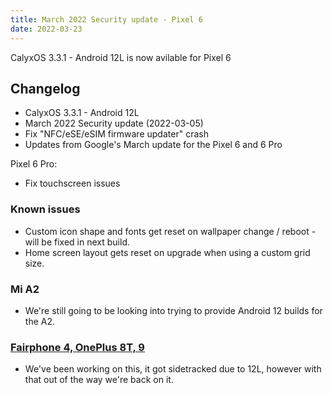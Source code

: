 ```yaml
---
title: March 2022 Security update - Pixel 6
date: 2022-03-23
---
```


CalyxOS 3.3.1 - Android 12L is now avilable for Pixel 6

## Changelog
* CalyxOS 3.3.1 - Android 12L
* March 2022 Security update (2022-03-05)
* Fix "NFC/eSE/eSIM firmware updater" crash
* Updates from Google's March update for the Pixel 6 and 6 Pro

Pixel 6 Pro:
* Fix touchscreen issues

### Known issues
* Custom icon shape and fonts get reset on wallpaper change / reboot - will be fixed in next build.
* Home screen layout gets reset on upgrade when using a custom grid size.

### Mi A2
* We're still going to be looking into trying to provide Android 12 builds for the A2.

### [Fairphone 4, OnePlus 8T, 9](https://calyxos.org/news/2022/02/25/device-support/)
* We've been working on this, it got sidetracked due to 12L, however with that out of the way we're back on it.
